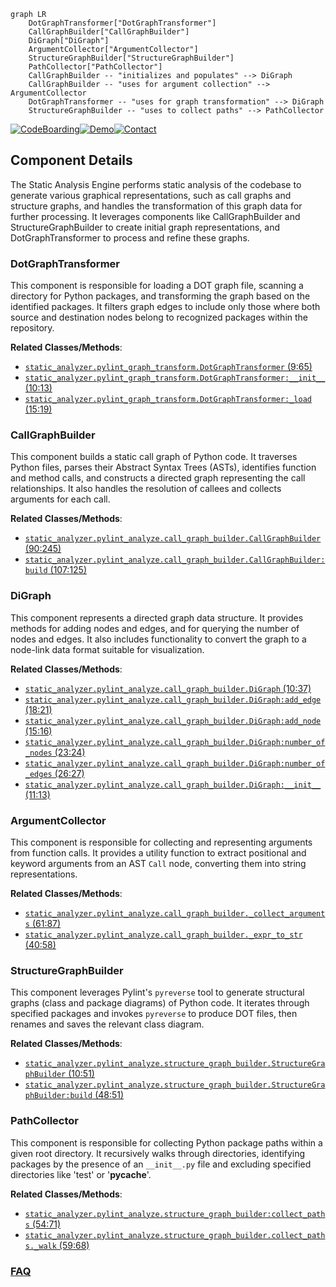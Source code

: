 ```mermaid
graph LR
    DotGraphTransformer["DotGraphTransformer"]
    CallGraphBuilder["CallGraphBuilder"]
    DiGraph["DiGraph"]
    ArgumentCollector["ArgumentCollector"]
    StructureGraphBuilder["StructureGraphBuilder"]
    PathCollector["PathCollector"]
    CallGraphBuilder -- "initializes and populates" --> DiGraph
    CallGraphBuilder -- "uses for argument collection" --> ArgumentCollector
    DotGraphTransformer -- "uses for graph transformation" --> DiGraph
    StructureGraphBuilder -- "uses to collect paths" --> PathCollector
```
[![CodeBoarding](https://img.shields.io/badge/Generated%20by-CodeBoarding-9cf?style=flat-square)](https://github.com/CodeBoarding/GeneratedOnBoardings)[![Demo](https://img.shields.io/badge/Try%20our-Demo-blue?style=flat-square)](https://www.codeboarding.org/demo)[![Contact](https://img.shields.io/badge/Contact%20us%20-%20contact@codeboarding.org-lightgrey?style=flat-square)](mailto:contact@codeboarding.org)

## Component Details

The Static Analysis Engine performs static analysis of the codebase to generate various graphical representations, such as call graphs and structure graphs, and handles the transformation of this graph data for further processing. It leverages components like CallGraphBuilder and StructureGraphBuilder to create initial graph representations, and DotGraphTransformer to process and refine these graphs.

### DotGraphTransformer
This component is responsible for loading a DOT graph file, scanning a directory for Python packages, and transforming the graph based on the identified packages. It filters graph edges to include only those where both source and destination nodes belong to recognized packages within the repository.


**Related Classes/Methods**:

- <a href="https://github.com/CodeBoarding/CodeBoarding/blob/master/static_analyzer/pylint_graph_transform.py#L9-L65" target="_blank" rel="noopener noreferrer">`static_analyzer.pylint_graph_transform.DotGraphTransformer` (9:65)</a>
- <a href="https://github.com/CodeBoarding/CodeBoarding/blob/master/static_analyzer/pylint_graph_transform.py#L10-L13" target="_blank" rel="noopener noreferrer">`static_analyzer.pylint_graph_transform.DotGraphTransformer:__init__` (10:13)</a>
- <a href="https://github.com/CodeBoarding/CodeBoarding/blob/master/static_analyzer/pylint_graph_transform.py#L15-L19" target="_blank" rel="noopener noreferrer">`static_analyzer.pylint_graph_transform.DotGraphTransformer:_load` (15:19)</a>


### CallGraphBuilder
This component builds a static call graph of Python code. It traverses Python files, parses their Abstract Syntax Trees (ASTs), identifies function and method calls, and constructs a directed graph representing the call relationships. It also handles the resolution of callees and collects arguments for each call.


**Related Classes/Methods**:

- <a href="https://github.com/CodeBoarding/CodeBoarding/blob/master/static_analyzer/pylint_analyze/call_graph_builder.py#L90-L245" target="_blank" rel="noopener noreferrer">`static_analyzer.pylint_analyze.call_graph_builder.CallGraphBuilder` (90:245)</a>
- <a href="https://github.com/CodeBoarding/CodeBoarding/blob/master/static_analyzer/pylint_analyze/call_graph_builder.py#L107-L125" target="_blank" rel="noopener noreferrer">`static_analyzer.pylint_analyze.call_graph_builder.CallGraphBuilder:build` (107:125)</a>


### DiGraph
This component represents a directed graph data structure. It provides methods for adding nodes and edges, and for querying the number of nodes and edges. It also includes functionality to convert the graph to a node-link data format suitable for visualization.


**Related Classes/Methods**:

- <a href="https://github.com/CodeBoarding/CodeBoarding/blob/master/static_analyzer/pylint_analyze/call_graph_builder.py#L10-L37" target="_blank" rel="noopener noreferrer">`static_analyzer.pylint_analyze.call_graph_builder.DiGraph` (10:37)</a>
- <a href="https://github.com/CodeBoarding/CodeBoarding/blob/master/static_analyzer/pylint_analyze/call_graph_builder.py#L18-L21" target="_blank" rel="noopener noreferrer">`static_analyzer.pylint_analyze.call_graph_builder.DiGraph:add_edge` (18:21)</a>
- <a href="https://github.com/CodeBoarding/CodeBoarding/blob/master/static_analyzer/pylint_analyze/call_graph_builder.py#L15-L16" target="_blank" rel="noopener noreferrer">`static_analyzer.pylint_analyze.call_graph_builder.DiGraph:add_node` (15:16)</a>
- <a href="https://github.com/CodeBoarding/CodeBoarding/blob/master/static_analyzer/pylint_analyze/call_graph_builder.py#L23-L24" target="_blank" rel="noopener noreferrer">`static_analyzer.pylint_analyze.call_graph_builder.DiGraph:number_of_nodes` (23:24)</a>
- <a href="https://github.com/CodeBoarding/CodeBoarding/blob/master/static_analyzer/pylint_analyze/call_graph_builder.py#L26-L27" target="_blank" rel="noopener noreferrer">`static_analyzer.pylint_analyze.call_graph_builder.DiGraph:number_of_edges` (26:27)</a>
- <a href="https://github.com/CodeBoarding/CodeBoarding/blob/master/static_analyzer/pylint_analyze/call_graph_builder.py#L11-L13" target="_blank" rel="noopener noreferrer">`static_analyzer.pylint_analyze.call_graph_builder.DiGraph:__init__` (11:13)</a>


### ArgumentCollector
This component is responsible for collecting and representing arguments from function calls. It provides a utility function to extract positional and keyword arguments from an AST `Call` node, converting them into string representations.


**Related Classes/Methods**:

- <a href="https://github.com/CodeBoarding/CodeBoarding/blob/master/static_analyzer/pylint_analyze/call_graph_builder.py#L61-L87" target="_blank" rel="noopener noreferrer">`static_analyzer.pylint_analyze.call_graph_builder._collect_arguments` (61:87)</a>
- <a href="https://github.com/CodeBoarding/CodeBoarding/blob/master/static_analyzer/pylint_analyze/call_graph_builder.py#L40-L58" target="_blank" rel="noopener noreferrer">`static_analyzer.pylint_analyze.call_graph_builder._expr_to_str` (40:58)</a>


### StructureGraphBuilder
This component leverages Pylint's `pyreverse` tool to generate structural graphs (class and package diagrams) of Python code. It iterates through specified packages and invokes `pyreverse` to produce DOT files, then renames and saves the relevant class diagram.


**Related Classes/Methods**:

- <a href="https://github.com/CodeBoarding/CodeBoarding/blob/master/static_analyzer/pylint_analyze/structure_graph_builder.py#L10-L51" target="_blank" rel="noopener noreferrer">`static_analyzer.pylint_analyze.structure_graph_builder.StructureGraphBuilder` (10:51)</a>
- <a href="https://github.com/CodeBoarding/CodeBoarding/blob/master/static_analyzer/pylint_analyze/structure_graph_builder.py#L48-L51" target="_blank" rel="noopener noreferrer">`static_analyzer.pylint_analyze.structure_graph_builder.StructureGraphBuilder:build` (48:51)</a>


### PathCollector
This component is responsible for collecting Python package paths within a given root directory. It recursively walks through directories, identifying packages by the presence of an `__init__.py` file and excluding specified directories like 'test' or '__pycache__'.


**Related Classes/Methods**:

- <a href="https://github.com/CodeBoarding/CodeBoarding/blob/master/static_analyzer/pylint_analyze/structure_graph_builder.py#L54-L71" target="_blank" rel="noopener noreferrer">`static_analyzer.pylint_analyze.structure_graph_builder:collect_paths` (54:71)</a>
- <a href="https://github.com/CodeBoarding/CodeBoarding/blob/master/static_analyzer/pylint_analyze/structure_graph_builder.py#L59-L68" target="_blank" rel="noopener noreferrer">`static_analyzer.pylint_analyze.structure_graph_builder.collect_paths._walk` (59:68)</a>




### [FAQ](https://github.com/CodeBoarding/GeneratedOnBoardings/tree/main?tab=readme-ov-file#faq)
